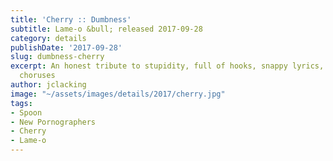 ```yaml
---
title: 'Cherry :: Dumbness'
subtitle: Lame-o &bull; released 2017-09-28
category: details
publishDate: '2017-09-28'
slug: dumbness-cherry
excerpt: An honest tribute to stupidity, full of hooks, snappy lyrics, and gorgeous
  choruses
author: jclacking
image: "~/assets/images/details/2017/cherry.jpg"
tags:
- Spoon
- New Pornographers
- Cherry
- Lame-o
---
```


